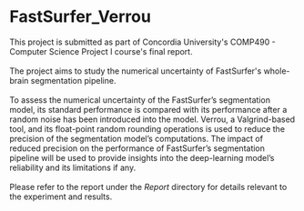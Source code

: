 # FastSurfer_Verrou

This project is submitted as part of Concordia University's COMP490 - Computer Science Project I course's final report.
<br><br>
The project aims to study the numerical uncertainty of FastSurfer's whole-brain segmentation pipeline. <br><br>
To assess the numerical uncertainty of the FastSurfer’s segmentation model, its standard performance is compared with its performance after a random noise has been introduced into the model. 
Verrou, a Valgrind-based tool, and its float-point random rounding operations is used to reduce the precision of the segmentation model’s computations. 
The impact of reduced precision on the performance of FastSurfer’s segmentation pipeline will be used to provide insights into the deep-learning model’s reliability and its limitations if any.
<br><br>Please refer to the report under the <i>Report</i> directory for details relevant to the experiment and results.

